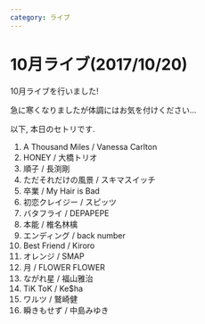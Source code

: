 ```yaml
---
category: ライブ
---
```

# 10月ライブ(2017/10/20)

10月ライブを行いました!

急に寒くなりましたが体調にはお気を付けください...


以下, 本日のセトリです.

1. A Thousand Miles / Vanessa Carlton
2. HONEY / 大橋トリオ
3. 順子 / 長渕剛
4. ただそれだけの風景 / スキマスイッチ
5. 卒業 / My Hair is Bad
6. 初恋クレイジー / スピッツ
7. バタフライ / DEPAPEPE
8. 本能 / 椎名林檎
9. エンディング / back number
10. Best Friend / Kiroro
11. オレンジ / SMAP
12. 月 / FLOWER FLOWER
13. ながれ星 / 福山雅治
14. TiK ToK / Ke$ha
15. ワルツ / 鷲崎健
16. 瞬きもせず / 中島みゆき